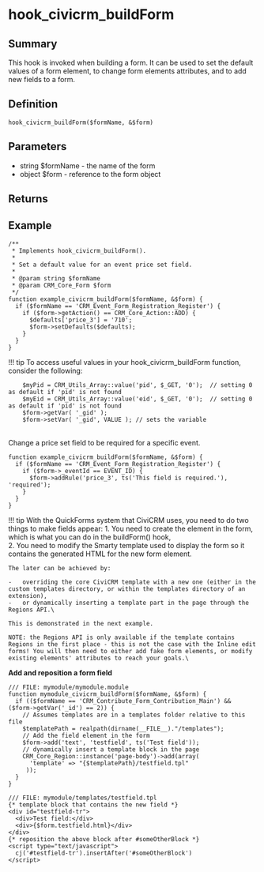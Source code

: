 # hook_civicrm_buildForm

## Summary

This hook is invoked when building a form. It can be used to set
the default values of a form element, to change form
elements attributes, and to add new fields to a form.

## Definition

    hook_civicrm_buildForm($formName, &$form)

## Parameters

-   string $formName - the name of the form
-   object $form - reference to the form object

## Returns

## Example

    /**
     * Implements hook_civicrm_buildForm().
     *
     * Set a default value for an event price set field.
     *
     * @param string $formName
     * @param CRM_Core_Form $form
     */
    function example_civicrm_buildForm($formName, &$form) {
      if ($formName == 'CRM_Event_Form_Registration_Register') {
        if ($form->getAction() == CRM_Core_Action::ADD) {
          $defaults['price_3'] = '710';
          $form->setDefaults($defaults);
        }
      }
    }





!!! tip
    To access useful values in your hook_civicrm_buildForm function, consider the following:

        $myPid = CRM_Utils_Array::value('pid', $_GET, '0');  // setting 0 as default if 'pid' is not found
        $myEid = CRM_Utils_Array::value('eid', $_GET, '0');  // setting 0 as default if 'pid' is not found
        $form->getVar( '_gid' );
        $form->setVar( '_gid', VALUE ); // sets the variable


\
 Change a price set field to be required for a specific event.

    function example_civicrm_buildForm($formName, &$form) {
      if ($formName == 'CRM_Event_Form_Registration_Register') {
        if ($form->_eventId == EVENT_ID) {
          $form->addRule('price_3', ts('This field is required.'), 'required');
        }
      }
    }

!!! tip
    With the QuickForms system that CiviCRM uses, you need to do two things to make fields appear:
     1. You need to create the element in the form, which is what you can do in the buildForm() hook,\
     2. You need to modify the Smarty template used to display the form so it contains the generated HTML for the new form element.

    The later can be achieved by:

    -   overriding the core CiviCRM template with a new one (either in the custom templates directory, or within the templates directory of an extension),
    -   or dynamically inserting a template part in the page through the Regions API.\

    This is demonstrated in the next example.

    NOTE: the Regions API is only available if the template contains Regions in the first place - this is not the case with the Inline edit forms! You will then need to either add fake form elements, or modify existing elements' attributes to reach your goals.\



**Add and reposition a form field**

    /// FILE: mymodule/mymodule.module
    function mymodule_civicrm_buildForm($formName, &$form) {
      if (($formName == 'CRM_Contribute_Form_Contribution_Main') && ($form->getVar('_id') == 2)) {
        // Assumes templates are in a templates folder relative to this file
        $templatePath = realpath(dirname(__FILE__)."/templates");
        // Add the field element in the form
        $form->add('text', 'testfield', ts('Test field'));
        // dynamically insert a template block in the page
        CRM_Core_Region::instance('page-body')->add(array(
          'template' => "{$templatePath}/testfield.tpl"
         ));
      }
    }

    /// FILE: mymodule/templates/testfield.tpl
    {* template block that contains the new field *}
    <div id="testfield-tr">
      <div>Test field:</div>
      <div>{$form.testfield.html}</div>
    </div>
    {* reposition the above block after #someOtherBlock *}
    <script type="text/javascript">
      cj('#testfield-tr').insertAfter('#someOtherBlock')
    </script>